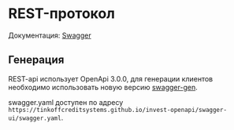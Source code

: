 # REST-протокол

Документация: [Swagger](https://tinkoffcreditsystems.github.io/invest-openapi/swagger-ui/)

## Генерация

REST-api использует OpenApi 3.0.0, для генерации клиентов необходимо использовать новую версию [swagger-gen](https://github.com/swagger-api/swagger-codegen/tree/3.0.0).

swagger.yaml доступен по адресу `https://tinkoffcreditsystems.github.io/invest-openapi/swagger-ui/swagger.yaml`.
